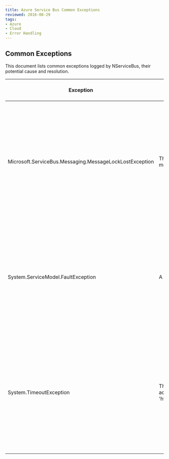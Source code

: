 ```yaml
---
title: Azure Service Bus Common Exceptions
reviewed: 2016-08-29
tags:
- Azure
- Cloud
- Error Handling
---
```


## Common Exceptions

This document lists common exceptions logged by NServiceBus, their potential cause and resolution.

| Exception   | Message  | Potential cause and resolution  |
|---|---|---|
| Microsoft.ServiceBus.Messaging.MessageLockLostException | The lock supplied is invalid. Either the lock expired, or the message has already been removed from the queue. | The endpoint is too slow in processing messages that it pulls from the queue. This can usually be resolved by reducing the batch size or extending lock duration, but would ideally be responded to by increasing the performance of the handler implementation. |
| System.ServiceModel.FaultException | A timeout has occurred during the operation. | This exception points at a network problem between the endpoint's host machine and the broker service, including the local network, internet infrastructure as well as the Azure Datacenter edge network. |
| System.TimeoutException | The timeout elapsed upon attempting to obtain a token while accessing 'https://{yournamespace}.accesscontrol.windows.net/WRAPv0.9/' | The SDK was unable to communicate with Azure Access Control (ACS) Service in order to obtain an access token for authentication on the ASB service. It is advised to use Shared Access Signature (SAS) authentication instead. |
